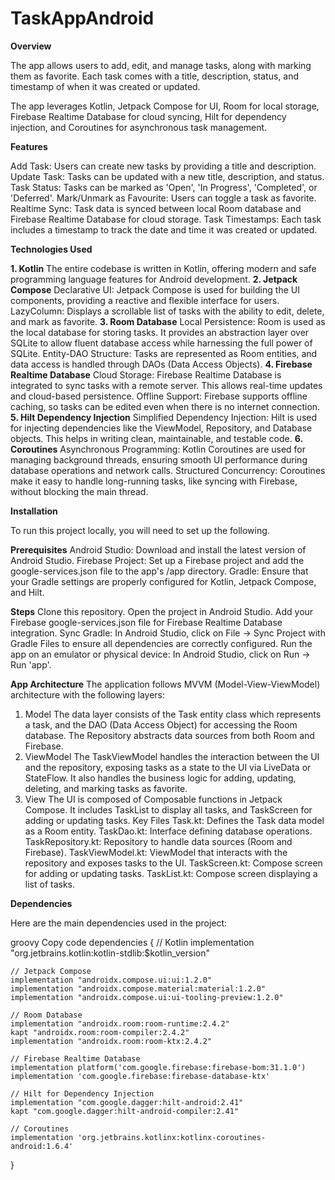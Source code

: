 # TaskAppAndroid
**Overview**

The app allows users to add, edit, and manage tasks, along with marking them as favorite. Each task comes with a title, description, status, and timestamp of when it was created or updated.

The app leverages Kotlin, Jetpack Compose for UI, Room for local storage, Firebase Realtime Database for cloud syncing, Hilt for dependency injection, and Coroutines for asynchronous task management.

**Features**

Add Task: Users can create new tasks by providing a title and description.
Update Task: Tasks can be updated with a new title, description, and status.
Task Status: Tasks can be marked as 'Open', 'In Progress', 'Completed', or 'Deferred'.
Mark/Unmark as Favourite: Users can toggle a task as favorite.
Realtime Sync: Task data is synced between local Room database and Firebase Realtime Database for cloud storage.
Task Timestamps: Each task includes a timestamp to track the date and time it was created or updated.

**Technologies Used**

**1. Kotlin**
The entire codebase is written in Kotlin, offering modern and safe programming language features for Android development.
**2. Jetpack Compose**
Declarative UI: Jetpack Compose is used for building the UI components, providing a reactive and flexible interface for users.
LazyColumn: Displays a scrollable list of tasks with the ability to edit, delete, and mark as favorite.
**3. Room Database**
Local Persistence: Room is used as the local database for storing tasks. It provides an abstraction layer over SQLite to allow fluent database access while harnessing the full power of SQLite.
Entity-DAO Structure: Tasks are represented as Room entities, and data access is handled through DAOs (Data Access Objects).
**4. Firebase Realtime Database**
Cloud Storage: Firebase Realtime Database is integrated to sync tasks with a remote server. This allows real-time updates and cloud-based persistence.
Offline Support: Firebase supports offline caching, so tasks can be edited even when there is no internet connection.
**5. Hilt Dependency Injection**
Simplified Dependency Injection: Hilt is used for injecting dependencies like the ViewModel, Repository, and Database objects. This helps in writing clean, maintainable, and testable code.
**6. Coroutines**
Asynchronous Programming: Kotlin Coroutines are used for managing background threads, ensuring smooth UI performance during database operations and network calls.
Structured Concurrency: Coroutines make it easy to handle long-running tasks, like syncing with Firebase, without blocking the main thread.

**Installation**

To run this project locally, you will need to set up the following.

**Prerequisites**
Android Studio: Download and install the latest version of Android Studio.
Firebase Project: Set up a Firebase project and add the google-services.json file to the app's /app directory.
Gradle: Ensure that your Gradle settings are properly configured for Kotlin, Jetpack Compose, and Hilt.

**Steps**
Clone this repository.
Open the project in Android Studio.
Add your Firebase google-services.json file for Firebase Realtime Database integration.
Sync Gradle: In Android Studio, click on File -> Sync Project with Gradle Files to ensure all dependencies are correctly configured.
Run the app on an emulator or physical device: In Android Studio, click on Run -> Run 'app'.

**App Architecture**
The application follows MVVM (Model-View-ViewModel) architecture with the following layers:

1. Model
The data layer consists of the Task entity class which represents a task, and the DAO (Data Access Object) for accessing the Room database.
The Repository abstracts data sources from both Room and Firebase.
2. ViewModel
The TaskViewModel handles the interaction between the UI and the repository, exposing tasks as a state to the UI via LiveData or StateFlow.
It also handles the business logic for adding, updating, deleting, and marking tasks as favorite.
3. View
The UI is composed of Composable functions in Jetpack Compose.
It includes TaskList to display all tasks, and TaskScreen for adding or updating tasks.
Key Files
Task.kt: Defines the Task data model as a Room entity.
TaskDao.kt: Interface defining database operations.
TaskRepository.kt: Repository to handle data sources (Room and Firebase).
TaskViewModel.kt: ViewModel that interacts with the repository and exposes tasks to the UI.
TaskScreen.kt: Compose screen for adding or updating tasks.
TaskList.kt: Compose screen displaying a list of tasks.

**Dependencies**

Here are the main dependencies used in the project:

groovy
Copy code
dependencies {
    // Kotlin
    implementation "org.jetbrains.kotlin:kotlin-stdlib:$kotlin_version"

    // Jetpack Compose
    implementation "androidx.compose.ui:ui:1.2.0"
    implementation "androidx.compose.material:material:1.2.0"
    implementation "androidx.compose.ui:ui-tooling-preview:1.2.0"

    // Room Database
    implementation "androidx.room:room-runtime:2.4.2"
    kapt "androidx.room:room-compiler:2.4.2"
    implementation "androidx.room:room-ktx:2.4.2"

    // Firebase Realtime Database
    implementation platform('com.google.firebase:firebase-bom:31.1.0')
    implementation 'com.google.firebase:firebase-database-ktx'

    // Hilt for Dependency Injection
    implementation "com.google.dagger:hilt-android:2.41"
    kapt "com.google.dagger:hilt-android-compiler:2.41"

    // Coroutines
    implementation 'org.jetbrains.kotlinx:kotlinx-coroutines-android:1.6.4'
}
